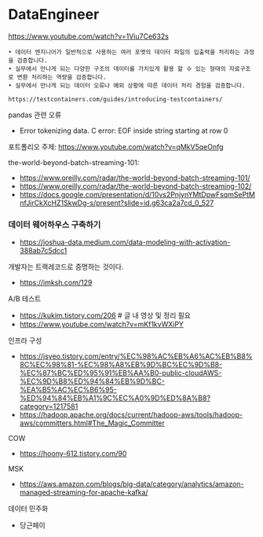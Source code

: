 # DataEngineer
https://www.youtube.com/watch?v=1Viu7Ce632s

```
• 데이터 엔지니어가 일반적으로 사용하는 여러 포멧의 데이터 파일의 입출력을 처리하는 과정을 검증합니다.
• 실무에서 만나게 되는 다양한 구조의 데이터를 가치있게 활용 할 수 있는 형태의 자료구조로 변환 처리하는 역량을 검증합니다.
• 실무에서 만나게 되는 데이터 오류나 예외 상황에 따른 데이터 처리 경험을 검증합니다.
```

```
https://testcontainers.com/guides/introducing-testcontainers/
```
pandas 관련 오류
- Error tokenizing data. C error: EOF inside string starting at row 0


포트폴리오 주제: https://www.youtube.com/watch?v=qMkV5qeOnfg

the-world-beyond-batch-streaming-101: 
- https://www.oreilly.com/radar/the-world-beyond-batch-streaming-101/
- https://www.oreilly.com/radar/the-world-beyond-batch-streaming-102/
- https://docs.google.com/presentation/d/10vs2PnjynYMtDpwFsqmSePtMnfJirCkXcHZ1SkwDg-s/present?slide=id.g63ca2a7cd_0_527

  
### 데이터 웨어하우스 구축하기
- https://joshua-data.medium.com/data-modeling-with-activation-388ab7c5dcc1


개발자는 트랙레코드로 증명하는 것이다.
- https://imksh.com/129

A/B 테스트
- https://kukim.tistory.com/206  # 글 내 영상 및 정리 필요
- https://www.youtube.com/watch?v=mKf1kvWXiPY

인프라 구성
- https://jsyeo.tistory.com/entry/%EC%98%AC%EB%A6%AC%EB%B8%8C%EC%98%81-%EC%98%A8%EB%9D%BC%EC%9D%B8-%EC%87%BC%ED%95%91%EB%AA%B0-public-cloudAWS-%EC%9D%B8%ED%94%84%EB%9D%BC-%EA%B5%AC%EC%B6%95-%ED%94%84%EB%A1%9C%EC%A0%9D%ED%8A%B8?category=1217581
- https://hadoop.apache.org/docs/current/hadoop-aws/tools/hadoop-aws/committers.html#The_Magic_Committer




COW
- https://hoony-612.tistory.com/90

MSK
- https://aws.amazon.com/blogs/big-data/category/analytics/amazon-managed-streaming-for-apache-kafka/

데이터 민주화
- 당근페이
